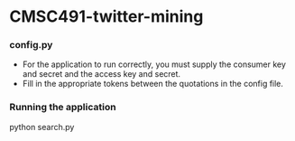# CMSC491-twitter-mining

### config.py  
- For the application to run correctly, you must supply the consumer key and secret and the access key and secret.  
- Fill in the appropriate tokens between the quotations in the config file.  
   
### Running the application   
python search.py
